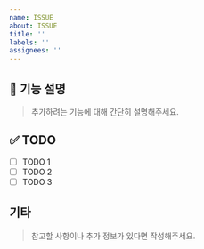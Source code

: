 ```yaml
---
name: ISSUE
about: ISSUE
title: ''
labels: ''
assignees: ''
---
```


## 📝 기능 설명
> 추가하려는 기능에 대해 간단히 설명해주세요.

## ✅ TODO
- [ ] TODO 1
- [ ] TODO 2
- [ ] TODO 3

## 기타
> 참고할 사항이나 추가 정보가 있다면 작성해주세요.